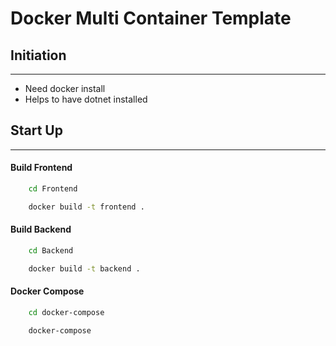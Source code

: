 # Docker Multi Container Template

## Initiation
***
* Need docker install 
* Helps to have dotnet installed

## Start Up
*** 

#### Build Frontend
``` Bash
    cd Frontend 
```
``` Bash
    docker build -t frontend .
```
#### Build Backend
``` Bash
    cd Backend
```
``` Bash
    docker build -t backend .
```

#### Docker Compose
``` Bash
    cd docker-compose
```
``` Bash
    docker-compose 
```